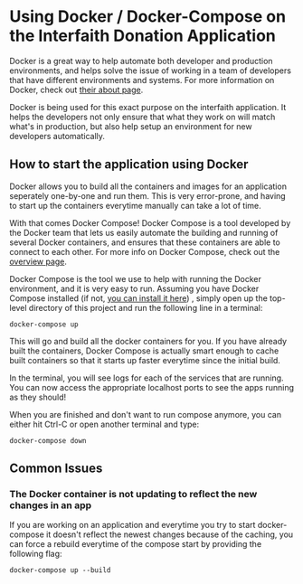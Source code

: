 # Using Docker / Docker-Compose on the Interfaith Donation Application

Docker is a great way to help automate both developer and production environments,
and helps solve the issue of working in a team of developers that have different
environments and systems. For more information on Docker, check out [their about page](https://www.docker.com/what-docker).

Docker is being used for this exact purpose on the interfaith application. It helps
the developers not only ensure that what they work on will match what's in production,
but also help setup an environment for new developers automatically.

## How to start the application using Docker

Docker allows you to build all the containers and images for an application seperately
one-by-one and run them. This is very error-prone, and having to start up the containers
everytime manually can take a lot of time.

With that comes Docker Compose! Docker Compose is a tool developed by the Docker team
that lets us easily automate the building and running of several Docker containers, and
ensures that these containers are able to connect to each other. For more info on Docker Compose,
check out the [overview page](https://docs.docker.com/compose/overview/).

Docker Compose is the tool we use to help with running the Docker environment, and it is very easy
to run. Assuming you have Docker Compose installed (if not, [you can install it here](https://docs.docker.com/compose/install/))
, simply open up the top-level directory of this project and run the following line in a terminal:

`docker-compose up`

This will go and build all the docker containers for you. If you have already built the containers,
Docker Compose is actually smart enough to cache built containers so that it starts up faster
everytime since the initial build.

In the terminal, you will see logs for each of the services that are running. You can now access
the appropriate localhost ports to see the apps running as they should!

When you are finished and don't want to run compose anymore, you can either hit Ctrl-C or open
another terminal and type:

`docker-compose down`

## Common Issues

### The Docker container is not updating to reflect the new changes in an app

If you are working on an application and everytime you try to start docker-compose it doesn't
reflect the newest changes because of the caching, you can force a rebuild everytime of the
compose start by providing the following flag:

`docker-compose up --build`
